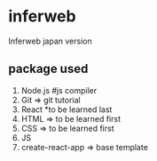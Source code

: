 # inferweb
Inferweb japan version

## package used

1. Node.js #js compiler
2. Git => git tutorial
3. React *to be learned last
4. HTML => to be learned first
5. CSS => to be learned first
6. JS
7. create-react-app => base template
